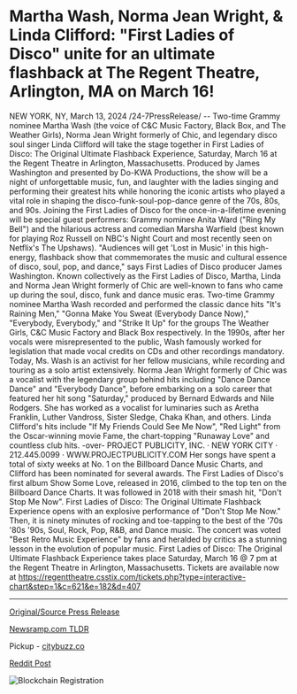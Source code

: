 # Martha Wash, Norma Jean Wright, & Linda Clifford: "First Ladies of Disco" unite for an ultimate flashback at The Regent Theatre, Arlington, MA on March 16!

NEW YORK, NY, March 13, 2024 /24-7PressRelease/ -- Two-time Grammy nominee Martha Wash (the voice of C&C Music Factory, Black Box, and The Weather Girls), Norma Jean Wright formerly of Chic, and legendary disco soul singer Linda Clifford will take the stage together in First Ladies of Disco: The Original Ultimate Flashback Experience, Saturday, March 16 at the Regent Theatre in Arlington, Massachusetts. Produced by James Washington and presented by Do-KWA Productions, the show will be a night of unforgettable music, fun, and laughter with the ladies singing and performing their greatest hits while honoring the iconic artists who played a vital role in shaping the disco-funk-soul-pop-dance genre of the 70s, 80s, and 90s.  Joining the First Ladies of Disco for the once-in-a-lifetime evening will be special guest performers: Grammy nominee Anita Ward ("Ring My Bell") and the hilarious actress and comedian Marsha Warfield (best known for playing Roz Russell on NBC's Night Court and most recently seen on Netflix's The Upshaws).   "Audiences will get 'Lost in Music' in this high-energy, flashback show that commemorates the music and cultural essence of disco, soul, pop, and dance," says First Ladies of Disco producer James Washington.  Known collectively as the First Ladies of Disco, Martha, Linda and Norma Jean Wright formerly of Chic are well-known to fans who came up during the soul, disco, funk and dance music eras. Two-time Grammy nominee Martha Wash recorded and performed the classic dance hits "It's Raining Men," "Gonna Make You Sweat (Everybody Dance Now)," "Everybody, Everybody," and "Strike It Up" for the groups The Weather Girls, C&C Music Factory and Black Box respectively. In the 1990s, after her vocals were misrepresented to the public, Wash famously worked for legislation that made vocal credits on CDs and other recordings mandatory. Today, Ms. Wash is an activist for her fellow musicians, while recording and touring as a solo artist extensively.  Norma Jean Wright formerly of Chic was a vocalist with the legendary group behind hits including "Dance Dance Dance" and "Everybody Dance", before embarking on a solo career that featured her hit song "Saturday," produced by Bernard Edwards and Nile Rodgers. She has worked as a vocalist for luminaries such as Aretha Franklin, Luther Vandross, Sister Sledge, Chaka Khan, and others.   Linda Clifford's hits include "If My Friends Could See Me Now", "Red Light" from the Oscar-winning movie Fame, the chart-topping "Runaway Love" and countless club hits.  -over-  PROJECT PUBLICITY, INC. · NEW YORK CITY · 212.445.0099 · WWW.PROJECTPUBLICITY.COM  Her songs have spent a total of sixty weeks at No. 1 on the Billboard Dance Music Charts, and Clifford has been nominated for several awards.   The First Ladies of Disco's first album Show Some Love, released in 2016, climbed to the top ten on the Billboard Dance Charts. It was followed in 2018 with their smash hit, "Don't Stop Me Now".   First Ladies of Disco: The Original Ultimate Flashback Experience opens with an explosive performance of "Don't Stop Me Now." Then, it is ninety minutes of rocking and toe-tapping to the best of the '70s '80s '90s, Soul, Rock, Pop, R&B, and Dance music. The concert was voted "Best Retro Music Experience" by fans and heralded by critics as a stunning lesson in the evolution of popular music.  First Ladies of Disco: The Original Ultimate Flashback Experience takes place Saturday, March 16 @ 7 pm at the Regent Theatre in Arlington, Massachusetts. Tickets are available now at https://regenttheatre.csstix.com/tickets.php?type=interactive-chart&step=1&c=621&e=182&d=407 

---

[Original/Source Press Release](https://www.24-7pressrelease.com/press-release/509193/martha-wash-norma-jean-wright-linda-clifford-first-ladies-of-disco-unite-for-an-ultimate-flashback-at-the-regent-theatre-arlington-ma-on-march-16)
                    

[Newsramp.com TLDR](https://newsramp.com/curated-news/first-ladies-of-disco-the-ultimate-flashback-experience/2e4084c05b0bc265f61cb56e035a8bbe) 


Pickup - [citybuzz.co](https://citybuzz.co/2024/03/13/disco-legends-unite-for-unforgettable-flashback-experience)
 



[Reddit Post](https://www.reddit.com/r/Lifestyle_Culture/comments/1bdlct0/first_ladies_of_disco_the_ultimate_flashback/) 



![Blockchain Registration](https://cdn.newsramp.app/24-7PressRelease/qrcode/243/13/coolfMHg.webp)